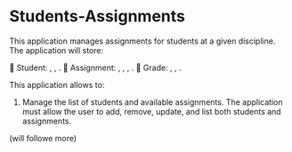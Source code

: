 # Students-Assignments
This application manages assignments for students at a given discipline. The application
will store:

 Student: <studentID>, <name>, <group>.
 Assignment: <assignmentID>, <description>, <deadline>, <grade>.
 Grade: <assignmentID>, <studentID>, <grade>.

This application allows to:

1. Manage the list of students and available assignments. The application must allow the user to
add, remove, update, and list both students and assignments.

(will followe more)
